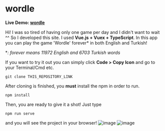 # wordle
**Live Demo:  [wordle](http://wordle.hicaku.com/)**

Hi! I was so tired of having only one game per day and I didn't want to wait ^^ So I developed this site. I used **Vue.js + Vuex + TypeScript**. In this app you can play the game 'Wordle' forever* in both English and Turkish!

**: forever means 11972 English and 6703 Turkish words*

If you want to try it out you can simply click **Code > Copy Icon** and go to your Terminal/Cmd etc.

    git clone THIS_REPOSITORY_LINK

After cloning is finished, you **must** install the npm in order to run.

    npm install
    
Then, you are ready to give it a shot! Just type

    npm run serve
and you will see the project in your browser!
![image](https://user-images.githubusercontent.com/40501852/156472124-63bb1995-a0ab-443f-8396-61ad4f8a307d.png)
![image](https://user-images.githubusercontent.com/40501852/156472502-6e5cdcf7-19f0-40b2-9ab5-af9d0460c787.png)
